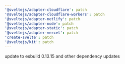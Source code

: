 ```yaml
---
'@sveltejs/adapter-cloudflare': patch
'@sveltejs/adapter-cloudflare-workers': patch
'@sveltejs/adapter-netlify': patch
'@sveltejs/adapter-node': patch
'@sveltejs/adapter-static': patch
'@sveltejs/adapter-vercel': patch
'create-svelte': patch
'@sveltejs/kit': patch
---
```


update to esbuild 0.13.15 and other dependency updates
